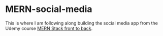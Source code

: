 # MERN-social-media

This is where I am following along building the social media app from the Udemy course [MERN Stack front to back](https://www.udemy.com/course/mern-stack-front-to-back/).


